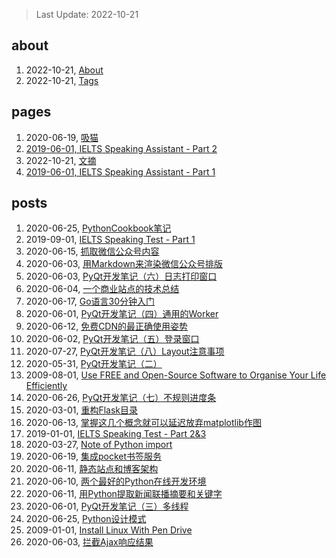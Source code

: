> Last Update: 2022-10-21

## about
1. 2022-10-21, [About](about/me.md)
1. 2022-10-21, [Tags](about/tags.md)
## pages
1. 2020-06-19, [吸猫](pages/吸猫.md)
1. [2019-06-01, IELTS Speaking Assistant - Part 2](pages/speaking23.html)
1. 2022-10-21, [文摘](pages/bookmarks.md)
1. [2019-06-01, IELTS Speaking Assistant - Part 1](pages/speaking1.html)
## posts
1. 2020-06-25, [PythonCookbook笔记](posts/2020-06-25-PythonCookbook笔记.md)
1. 2019-09-01, [IELTS Speaking Test - Part 1](posts/2019-09-01-ielts-speaking-part-1.md)
1. 2020-06-15, [抓取微信公众号内容](posts/2020-06-15-抓取微信公众号.md)
1. 2020-06-03, [用Markdown来渲染微信公众号排版](posts/2020-06-03-微信公众号的Markdown排版工具.md)
1. 2020-06-03, [PyQt开发笔记（六）日志打印窗口](posts/2020-06-03-PyQt开发笔记六日志打印窗口.md)
1. 2020-06-04, [一个商业站点的技术总结](posts/2020-06-04-商业网站的技术小结.md)
1. 2020-06-17, [Go语言30分钟入门](https://www.runoob.com/go/go-tutorial.html)
1. 2020-06-01, [PyQt开发笔记（四）通用的Worker](posts/2020-06-01-PyQt开发笔记四通用Worker.md)
1. 2020-06-12, [免费CDN的最正确使用姿势](posts/2020-06-12-免费CDN的最正确使用姿势.md)
1. 2020-06-02, [PyQt开发笔记（五）登录窗口](posts/2020-06-02-PyQt开发笔记五登录窗口的实现.md)
1. 2020-07-27, [PyQt开发笔记（八）Layout注意事项](posts/2020-07-27-PyQt开发笔记八Layout注意事项.md)
1. 2020-05-31, [PyQt开发笔记（二）](posts/2020-05-31-PyQt开发笔记二.md)
1. 2009-08-01, [Use FREE and Open-Source Software to Organise Your Life Efficiently](posts/2019-08-01-Use-open-source-software-to-organise-your-life.md)
1. 2020-06-26, [PyQt开发笔记（七）不规则进度条](posts/2020-06-03-PyQt开发笔记七不规则控件.md)
1. 2020-03-01, [重构Flask目录](posts/2020-03-01-重构Flask程序目录.md)
1. 2020-06-13, [掌握这几个概念就可以延迟放弃matplotlib作图](posts/2020-06-13-掌握这几个概念就可以延迟放弃matplotlib作图.md)
1. 2019-01-01, [IELTS Speaking Test - Part 2&3](posts/2019-10-01-ielts-speaking-part-2.md)
1. 2020-03-27, [Note of Python import ](posts/2020-03-27-python-import-tricks.md)
1. 2020-06-19, [集成pocket书签服务](posts/2020-06-19-集成pocket书签服务.md)
1. 2020-06-11, [静态站点和博客架构](posts/2020-06-11-静态站点和博客架构.md)
1. 2020-06-10, [两个最好的Python在线开发环境](posts/2020-06-10-两个最好的Python在线开发环境.md)
1. 2020-06-11, [用Python提取新闻联播摘要和关键字](posts/2020-06-11-用Python提取新闻联播摘要和关键字.md)
1. 2020-06-01, [PyQt开发笔记（三）多线程](posts/2020-06-01-PyQt开发笔记三多线程.md)
1. 2020-06-25, [Python设计模式](posts/2020-06-25-设计模式.md)
1. 2009-01-01, [Install Linux With Pen Drive](posts/2009-01-01-install-linux-with-usb-drive.md)
1. 2020-06-03, [拦截Ajax响应结果](posts/2020-06-03-拦截Ajax响应结果.md)